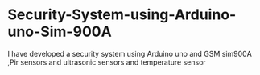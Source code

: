 # Security-System-using-Arduino-uno-Sim-900A
I have developed a security system using Arduino uno and GSM sim900A ,Pir sensors and ultrasonic sensors and temperature sensor
